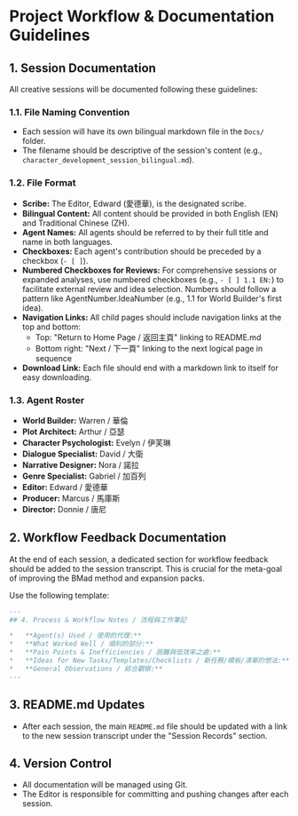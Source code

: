 # Project Workflow & Documentation Guidelines

## 1. Session Documentation

All creative sessions will be documented following these guidelines:

### 1.1. File Naming Convention
- Each session will have its own bilingual markdown file in the `Docs/` folder.
- The filename should be descriptive of the session's content (e.g., `character_development_session_bilingual.md`).

### 1.2. File Format
- **Scribe:** The Editor, Edward (愛德華), is the designated scribe.
- **Bilingual Content:** All content should be provided in both English (EN) and Traditional Chinese (ZH).
- **Agent Names:** All agents should be referred to by their full title and name in both languages.
- **Checkboxes:** Each agent's contribution should be preceded by a checkbox (`- [ ]`).
- **Numbered Checkboxes for Reviews:** For comprehensive sessions or expanded analyses, use numbered checkboxes (e.g., `- [ ] 1.1 EN:`) to facilitate external review and idea selection. Numbers should follow a pattern like AgentNumber.IdeaNumber (e.g., 1.1 for World Builder's first idea).
- **Navigation Links:** All child pages should include navigation links at the top and bottom:
  - Top: "Return to Home Page / 返回主頁" linking to README.md
  - Bottom right: "Next / 下一頁" linking to the next logical page in sequence
- **Download Link:** Each file should end with a markdown link to itself for easy downloading.

### 1.3. Agent Roster
- **World Builder:** Warren / 華倫
- **Plot Architect:** Arthur / 亞瑟
- **Character Psychologist:** Evelyn / 伊芙琳
- **Dialogue Specialist:** David / 大衛
- **Narrative Designer:** Nora / 諾拉
- **Genre Specialist:** Gabriel / 加百列
- **Editor:** Edward / 愛德華
- **Producer:** Marcus / 馬庫斯
- **Director:** Donnie / 唐尼

## 2. Workflow Feedback Documentation

At the end of each session, a dedicated section for workflow feedback should be added to the session transcript. This is crucial for the meta-goal of improving the BMad method and expansion packs.

Use the following template:

```markdown
---
## 4. Process & Workflow Notes / 流程與工作筆記

*   **Agent(s) Used / 使用的代理:** 
*   **What Worked Well / 順利的部分:** 
*   **Pain Points & Inefficiencies / 困難與低效率之處:** 
*   **Ideas for New Tasks/Templates/Checklists / 新任務/模板/清單的想法:** 
*   **General Observations / 綜合觀察:** 
---
```

## 3. README.md Updates
- After each session, the main `README.md` file should be updated with a link to the new session transcript under the "Session Records" section.

## 4. Version Control
- All documentation will be managed using Git.
- The Editor is responsible for committing and pushing changes after each session.